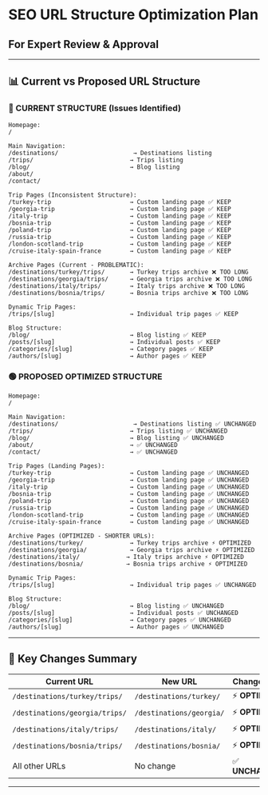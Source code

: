 # SEO URL Structure Optimization Plan
## For Expert Review & Approval

---

## 📊 **Current vs Proposed URL Structure**

### **🔴 CURRENT STRUCTURE (Issues Identified)**

```
Homepage:
/ 

Main Navigation:
/destinations/                     → Destinations listing
/trips/                           → Trips listing  
/blog/                            → Blog listing
/about/
/contact/

Trip Pages (Inconsistent Structure):
/turkey-trip                      → Custom landing page ✅ KEEP
/georgia-trip                     → Custom landing page ✅ KEEP  
/italy-trip                       → Custom landing page ✅ KEEP
/bosnia-trip                      → Custom landing page ✅ KEEP
/poland-trip                      → Custom landing page ✅ KEEP
/russia-trip                      → Custom landing page ✅ KEEP
/london-scotland-trip             → Custom landing page ✅ KEEP
/cruise-italy-spain-france        → Custom landing page ✅ KEEP

Archive Pages (Current - PROBLEMATIC):
/destinations/turkey/trips/       → Turkey trips archive ❌ TOO LONG
/destinations/georgia/trips/      → Georgia trips archive ❌ TOO LONG
/destinations/italy/trips/        → Italy trips archive ❌ TOO LONG
/destinations/bosnia/trips/       → Bosnia trips archive ❌ TOO LONG

Dynamic Trip Pages:
/trips/[slug]                     → Individual trip pages ✅ KEEP

Blog Structure:
/blog/                            → Blog listing ✅ KEEP
/posts/[slug]                     → Individual posts ✅ KEEP
/categories/[slug]                → Category pages ✅ KEEP
/authors/[slug]                   → Author pages ✅ KEEP
```

### **🟢 PROPOSED OPTIMIZED STRUCTURE**

```
Homepage:
/ 

Main Navigation:
/destinations/                     → Destinations listing ✅ UNCHANGED
/trips/                           → Trips listing ✅ UNCHANGED
/blog/                            → Blog listing ✅ UNCHANGED
/about/                           → ✅ UNCHANGED
/contact/                         → ✅ UNCHANGED

Trip Pages (Landing Pages):
/turkey-trip                      → Custom landing page ✅ UNCHANGED
/georgia-trip                     → Custom landing page ✅ UNCHANGED
/italy-trip                       → Custom landing page ✅ UNCHANGED
/bosnia-trip                      → Custom landing page ✅ UNCHANGED
/poland-trip                      → Custom landing page ✅ UNCHANGED
/russia-trip                      → Custom landing page ✅ UNCHANGED
/london-scotland-trip             → Custom landing page ✅ UNCHANGED
/cruise-italy-spain-france        → Custom landing page ✅ UNCHANGED

Archive Pages (OPTIMIZED - SHORTER URLs):
/destinations/turkey/             → Turkey trips archive ⚡ OPTIMIZED
/destinations/georgia/            → Georgia trips archive ⚡ OPTIMIZED
/destinations/italy/             → Italy trips archive ⚡ OPTIMIZED
/destinations/bosnia/            → Bosnia trips archive ⚡ OPTIMIZED

Dynamic Trip Pages:
/trips/[slug]                     → Individual trip pages ✅ UNCHANGED

Blog Structure:
/blog/                            → Blog listing ✅ UNCHANGED
/posts/[slug]                     → Individual posts ✅ UNCHANGED
/categories/[slug]                → Category pages ✅ UNCHANGED
/authors/[slug]                   → Author pages ✅ UNCHANGED
```

---

## 🎯 **Key Changes Summary**

| **Current URL** | **New URL** | **Change Type** |
|---|---|---|
| `/destinations/turkey/trips/` | `/destinations/turkey/` | ⚡ **OPTIMIZED** |
| `/destinations/georgia/trips/` | `/destinations/georgia/` | ⚡ **OPTIMIZED** |
| `/destinations/italy/trips/` | `/destinations/italy/` | ⚡ **OPTIMIZED** |
| `/destinations/bosnia/trips/` | `/destinations/bosnia/` | ⚡ **OPTIMIZED** |
| All other URLs | No change | ✅ **UNCHANGED** |

---